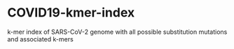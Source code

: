# COVID19-kmer-index
k-mer index of SARS-CoV-2 genome with all possible substitution mutations and associated k-mers 
